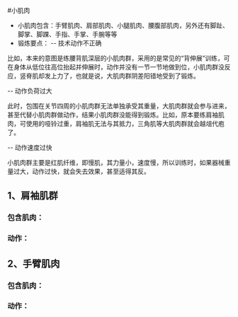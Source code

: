 #小肌肉
- 小肌肉包含：手臂肌肉、肩部肌肉、小腿肌肉、腰腹部肌肉，另外还有脚趾、脚掌、脚踝、手指、手掌、手腕等等
- 锻炼要点：
-- 技术动作不正确

比如，本来的意图是练腰背肌深层的小肌肉群，采用的是常见的“背伸展”训练，可在身体从低位往高位抬起并伸展时，动作并没有一节一节地做到位，小肌肉群没反应，竖脊肌却发上力了，也就是说，大肌肉群阴差阳错地受到了锻炼。

-- 动作负荷过大

此时，包围在关节四周的小肌肉群无法单独承受其重量，大肌肉群就会参与进来，甚至代替小肌肉群做动作，结果小肌肉群没能得到锻炼。比如，原本要练肩袖肌肉，可使用的哑铃过重，肩袖肌无法与其抵力，三角肌等大肌肉群就会越俎代庖了。

-- 动作速度过快

小肌肉群主要是红肌纤维，即慢肌，其力量小，速度慢，所以训练时，如果器械重量过大，动作过快，就会失去效果，甚至适得其反。


## 1、肩袖肌群

### 包含肌肉：

### 动作：


## 2、手臂肌肉

### 包含肌肉：

### 动作：
